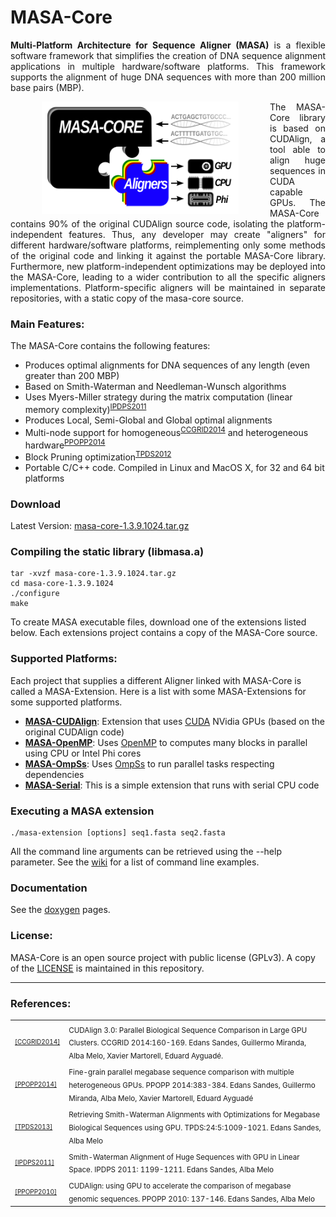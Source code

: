 # MASA-Core
<p align="justify">
<b>Multi-Platform Architecture for Sequence Aligner (MASA)</b> is a flexible software framework that simplifies the creation of DNA sequence alignment applications in multiple hardware/software platforms. This framework supports the alignment of huge DNA sequences with more than 200 million base pairs (MBP). 
</p>

<img src="https://raw.githubusercontent.com/edanssandes/masa-core/master/images/masa-core-puzzle.png" align="left" height="180" hspace="50">

<p align="justify">
The MASA-Core library is based on CUDAlign, a tool able to align huge sequences in CUDA capable GPUs. The MASA-Core contains 90% of the original CUDAlign source code, isolating the platform-independent features. Thus, any developer may create "aligners" for different hardware/software platforms, reimplementing only some methods of the original code and linking it against the portable MASA-Core library. Furthermore, new platform-independent optimizations may be deployed into the MASA-Core, leading to a wider contribution to all the specific aligners implementations. Platform-specific aligners will be maintained in separate repositories, with a static copy of the masa-core source.
</p>

### Main Features:

The MASA-Core contains the following features:
* Produces optimal alignments for DNA sequences of any length (even greater than 200 MBP)
* Based on Smith-Waterman and Needleman-Wunsch algorithms
* Uses Myers-Miller strategy during the matrix computation (linear memory complexity)<sup>[IPDPS2011](#references)</sup>
* Produces Local, Semi-Global and Global optimal alignments
* Multi-node support for homogeneous<sup>[CCGRID2014](#references)</sup> and heterogeneous hardware<sup>[PPOPP2014](#references)</sup>
* Block Pruning optimization<sup>[TPDS2012](#references)</sup>
* Portable C/C++ code. Compiled in Linux and MacOS X, for 32 and 64 bit platforms

### Download

Latest Version: [masa-core-1.3.9.1024.tar.gz](releases/masa-core-1.3.9.1024.tar.gz?raw=true)

### Compiling the static library (libmasa.a)

```
tar -xvzf masa-core-1.3.9.1024.tar.gz
cd masa-core-1.3.9.1024
./configure
make
```
To create MASA executable files, download one of the extensions listed below. Each extensions project contains a copy of the MASA-Core source.


### Supported Platforms:

Each project that supplies a different Aligner linked with MASA-Core is called a MASA-Extension. Here is a list with some MASA-Extensions for some supported platforms.
* [**MASA-CUDAlign**](https://github.com/edanssandes/MASA-CUDAlign): Extension that uses [CUDA](http://www.nvidia.com/object/cuda_home_new.html) NVidia GPUs (based on the original CUDAlign code)
* [**MASA-OpenMP**](https://github.com/edanssandes/MASA-OpenMP): Uses [OpenMP](http://openmp.org/) to computes many blocks in parallel using CPU or Intel Phi cores
* [**MASA-OmpSs**](https://github.com/edanssandes/MASA-OmpSs): Uses [OmpSs](https://pm.bsc.es/ompss) to run parallel tasks respecting dependencies
* [**MASA-Serial**](https://github.com/edanssandes/MASA-Serial): This is a simple extension that runs with serial CPU code


### Executing a MASA extension

```
./masa-extension [options] seq1.fasta seq2.fasta
```
All the command line arguments can be retrieved using the --help parameter. See the [wiki](https://github.com/edanssandes/MASA-Core/wiki/Command-line-examples) for a list of command line examples.

### Documentation

See the [doxygen](http://edanssandes.github.io/MASA-Core/docs) pages.

### License:

MASA-Core is an open source project with public license (GPLv3). A copy of the [LICENSE](https://raw.githubusercontent.com/edanssandes/masa-core/master/LICENSE) is maintained in this repository. 

---

### References:

<table border="0">
<tr>
<td><a href="http://dx.doi.org/10.1109/CCGrid.2014.18"><font size=1>[CCGRID2014]</font></a></td>
<td><sub>CUDAlign 3.0: Parallel Biological Sequence Comparison in Large GPU Clusters. CCGRID 2014:160-169. Edans Sandes, Guillermo Miranda, Alba Melo, Xavier Martorell, Eduard Ayguadé.</sub>
</td>
</tr>
<tr>
<td><a href="http://dx.doi.org/10.1145/2555243.2555280"><font size=1>[PPOPP2014]</font></a></td>
<td><sub>Fine-grain parallel megabase sequence comparison with multiple heterogeneous GPUs. PPOPP 2014:383-384. Edans Sandes, Guillermo Miranda, Alba Melo, Xavier Martorell, Eduard Ayguadé
</sub></td>
</tr>
<tr>
<td><a href="http://dx.doi.org/10.1109/TPDS.2012.194"><font size=1>[TPDS2013]</font></a></td>
<td><sub>Retrieving Smith-Waterman Alignments with Optimizations for Megabase Biological Sequences using GPU. TPDS:24:5:1009-1021. Edans Sandes, Alba Melo</sub></td>
<tr>
<td><a href="http://dx.doi.org/10.1109/IPDPS.2011.114"><font size=1>[IPDPS2011]</font></a></td>
<td><sub>Smith-Waterman Alignment of Huge Sequences with GPU in Linear Space. IPDPS 2011: 1199-1211. Edans Sandes, Alba Melo</sub></td>
</tr>
</tr>
<td><a href="http://dx.doi.org/10.1145/1693453.1693473"><font size=1>[PPOPP2010]</font></a></td>
<td><sub>CUDAlign: using GPU to accelerate the comparison of megabase genomic sequences. PPOPP 2010: 137-146. Edans Sandes, Alba Melo</sub></td>
</tr>
</table>
